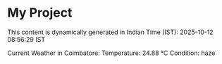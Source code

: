 # My Project

This content is dynamically generated in Indian Time (IST): 2025-10-12 08:56:29 IST


Current Weather in Coimbatore:
Temperature: 24.88 °C
Condition: haze

